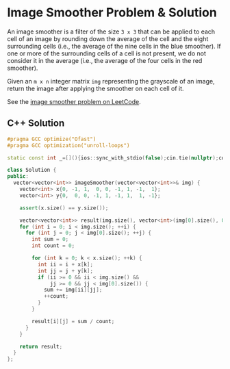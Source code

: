 # Image Smoother Problem & Solution

An image smoother is a filter of the size `3 x 3` that can be applied to each cell of an image by rounding down the average of the cell and the eight surrounding cells (i.e., the average of the nine cells in the blue smoother).
If one or more of the surrounding cells of a cell is not present, we do not consider it in the average (i.e., the average of the four cells in the red smoother).

Given an `m x n` integer matrix `img` representing the grayscale of an image, return the image after applying the smoother on each cell of it.

See the [image smoother problem on LeetCode](https://leetcode.com/problems/image-smoother).

## C++ Solution

```cpp
#pragma GCC optimize("Ofast")
#pragma GCC optimization("unroll-loops")

static const int _=[](){ios::sync_with_stdio(false);cin.tie(nullptr);cout.tie(nullptr);return 0;}();

class Solution {
public:
  vector<vector<int>> imageSmoother(vector<vector<int>>& img) {
    vector<int> x{0, -1, 1,  0, 0, -1, 1, -1,  1};
    vector<int> y{0,  0, 0, -1, 1, -1, 1,  1, -1};

    assert(x.size() == y.size());

    vector<vector<int>> result(img.size(), vector<int>(img[0].size(), 0));
    for (int i = 0; i < img.size(); ++i) {
      for (int j = 0; j < img[0].size(); ++j) {
        int sum = 0;
        int count = 0;

        for (int k = 0; k < x.size(); ++k) {
          int ii = i + x[k];
          int jj = j + y[k];
          if (ii >= 0 && ii < img.size() &&
              jj >= 0 && jj < img[0].size()) {
            sum += img[ii][jj];
            ++count;
          }
        }

        result[i][j] = sum / count;
      }
    }

    return result;
  }
};
```
